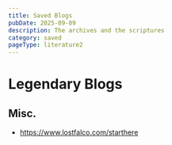 ```yaml
---
title: Saved Blogs
pubDate: 2025-09-09
description: The archives and the scriptures
category: saved
pageType: literature2
---
```

# Legendary Blogs
## Misc.
- https://www.lostfalco.com/starthere